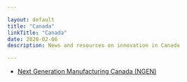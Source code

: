 ```yaml
---

layout: default  
title: "Canada"  
linkTitle: "Canada"  
date: 2020-02-06  
description: News and resources on innovation in Canada

---
```


* [Next Generation Manufacturing Canada (NGEN)](https://www.ngen.ca/funding)
